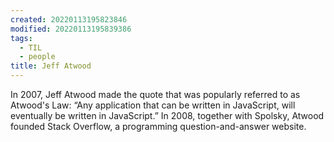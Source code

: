 ```yaml
---
created: 20220113195823846
modified: 20220113195839386
tags:
  - TIL
  - people
title: Jeff Atwood
---
```


In 2007, Jeff Atwood made the quote that was popularly referred to as Atwood's Law: “Any application that can be written in JavaScript, will eventually be written in JavaScript.” In 2008, together with Spolsky, Atwood founded Stack Overflow, a programming question-and-answer website.
